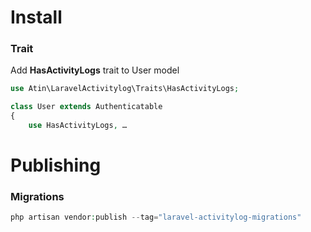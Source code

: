 # Install

### Trait
Add  **HasActivityLogs** trait to User model

```php
use Atin\LaravelActivitylog\Traits\HasActivityLogs;

class User extends Authenticatable
{
    use HasActivityLogs, …
```

# Publishing
### Migrations
```php
php artisan vendor:publish --tag="laravel-activitylog-migrations"
```